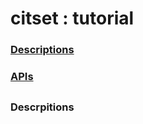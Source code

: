 citset : tutorial
===

### [Descriptions](#1.0)
### [APIs](#2.0)

<h2 id = "1.0"> </h2>

























### Descrpitions
